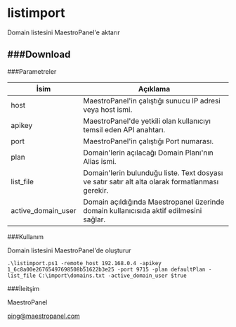 # listimport
Domain listesini MaestroPanel'e aktarır

###Download
----------

###Parametreler

| İsim  | Açıklama  |
|---|---|
|host|MaestroPanel'in çalıştığı sunucu IP adresi veya host ismi.|
|apikey|MaestroPanel'de yetkili olan kullanıcıyı temsil eden API anahtarı.|	
|port|MaestroPanel'in çalıştığı Port numarası.|	
|plan|Domain'lerin açılacağı Domain Planı'nın Alias ismi.|
|list_file|Domain'lerin bulunduğu liste. Text dosyası ve satır satır alt alta olarak formatlanması gerekir.|	
|active_domain_user|Domain açıldığında Maestropanel üzerinde domain kullanıcısıda aktif edilmesini sağlar.|

###Kullanım

Domain listesini MaestroPanel'de oluşturur

	.\listimport.ps1 -remote_host 192.168.0.4 -apikey 1_6c8a00e26765497698508b51622b3e25 -port 9715 -plan defaultPlan -list_file C:\import\domains.txt -active_domain_user $true
	
	
###İleitşim

MaestroPanel

ping@maestropanel.com